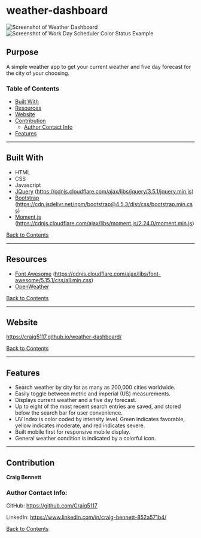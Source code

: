 # weather-dashboard
![Screenshot of Weather Dashboard](./screenshots/screenshot-1.jpg)
![Screenshot of Work Day Scheduler Color Status Example](./screenshots/screenshot-2.jpg)
## Purpose
A simple weather app to get your current weather and five day forecast for the city of your choosing.
### Table of Contents
- [Built With](#built-with)
- [Resources](#resources)
- [Website](#website)
- [Contribution](#contribution)
    - [Author Contact Info](#author-contact-info)
- [Features](#features)

---
## Built With
- HTML
- CSS
- Javascript
- [JQuery](https://jquery.com/) (https://cdnjs.cloudflare.com/ajax/libs/jquery/3.5.1/jquery.min.js)
- [Bootstrap](https://getbootstrap.com/) (https://cdn.jsdelivr.net/npm/bootstrap@4.5.3/dist/css/bootstrap.min.css)
- [Moment.js](https://momentjs.com/) (https://cdnjs.cloudflare.com/ajax/libs/moment.js/2.24.0/moment.min.js)

[Back to Contents](#table-of-contents)

---
## Resources
- [Font Awesome](https://fontawesome.com/) (https://cdnjs.cloudflare.com/ajax/libs/font-awesome/5.15.1/css/all.min.css)
- [OpenWeather](https://openweathermap.org/)

[Back to Contents](#table-of-contents)

---
## Website
 https://craig5117.github.io/weather-dashboard/

[Back to Contents](#table-of-contents)

---
## Features
- Search weather by city for as many as 200,000 cities worldwide.
- Easily toggle between metric and imperial (US) measurements.
- Displays current weather and a five day forecast.
- Up to eight of the most recent search entries are saved, and stored below the search bar for user convenience.
- UV Index is color coded by intensity level. Green indicates favorable, yellow indicates moderate, and red indicates severe.
- Built mobile first for responsive mobile display.
- General weather condition is indicated by a colorful icon.

---

## Contribution

**Craig Bennett**


### Author Contact Info:

GitHub: https://github.com/Craig5117

LinkedIn: https://www.linkedin.com/in/craig-bennett-852a571b4/

[Back to Contents](#table-of-contents)

